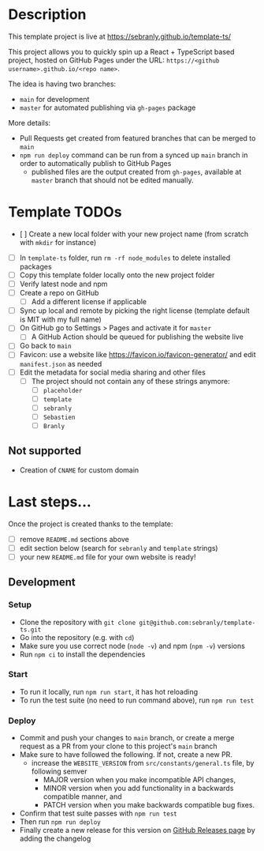 # Description

This template project is live at https://sebranly.github.io/template-ts/

This project allows you to quickly spin up a React + TypeScript based project, hosted on GitHub Pages under the URL: `https://<github username>.github.io/<repo name>`.

The idea is having two branches:

- `main` for development
- `master` for automated publishing via `gh-pages` package

More details:

- Pull Requests get created from featured branches that can be merged to `main`
- `npm run deploy` command can be run from a synced up `main` branch in order to automatically publish to GitHub Pages
  - published files are the output created from `gh-pages`, available at `master` branch that should not be edited manually.

# Template TODOs

- [ ] Create a new local folder with your new project name (from scratch with `mkdir` for instance)
- [ ] In `template-ts` folder, run `rm -rf node_modules` to delete installed packages
- [ ] Copy this template folder locally onto the new project folder
- [ ] Verify latest node and npm
- [ ] Create a repo on GitHub
  - [ ] Add a different license if applicable
- [ ] Sync up local and remote by picking the right license (template default is MIT with my full name)
- [ ] On GitHub go to Settings > Pages and activate it for `master`
  - [ ] A GitHub Action should be queued for publishing the website live
- [ ] Go back to `main`
- [ ] Favicon: use a website like https://favicon.io/favicon-generator/ and edit `manifest.json` as needed
- [ ] Edit the metadata for social media sharing and other files
  - [ ] The project should not contain any of these strings anymore:
    - [ ] `placeholder`
    - [ ] `template`
    - [ ] `sebranly`
    - [ ] `Sebastien`
    - [ ] `Branly`

## Not supported

- Creation of `CNAME` for custom domain

# Last steps...

Once the project is created thanks to the template:

- [ ] remove `README.md` sections above
- [ ] edit section below (search for `sebranly` and `template` strings)
- [ ] your new `README.md` file for your own website is ready!

## Development

### Setup

- Clone the repository with `git clone git@github.com:sebranly/template-ts.git`
- Go into the repository (e.g. with `cd`)
- Make sure you use correct node (`node -v`) and npm (`npm -v`) versions
- Run `npm ci` to install the dependencies

### Start

- To run it locally, run `npm run start`, it has hot reloading
- To run the test suite (no need to run command above), run `npm run test`

### Deploy

- Commit and push your changes to `main` branch, or create a merge request as a PR from your clone to this project's `main` branch
- Make sure to have followed the following. If not, create a new PR.
  - increase the `WEBSITE_VERSION` from `src/constants/general.ts` file, by following semver
    - MAJOR version when you make incompatible API changes,
    - MINOR version when you add functionality in a backwards compatible manner, and
    - PATCH version when you make backwards compatible bug fixes.
- Confirm that test suite passes with `npm run test`
- Then run `npm run deploy`
- Finally create a new release for this version on [GitHub Releases page](https://github.com/sebranly/template-ts/releases) by adding the changelog
